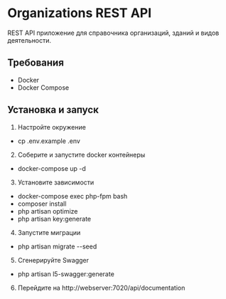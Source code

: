 # Organizations REST API

REST API приложение для справочника организаций, зданий и видов деятельности.

## Требования

- Docker
- Docker Compose

## Установка и запуск

1. Настройте окружение
- cp .env.example .env

2. Соберите и запустите docker контейнеры
- docker-compose up -d

3. Установите зависимости
- docker-compose exec php-fpm bash
- composer install
- php artisan optimize
- php artisan key:generate

4. Запустите миграции
- php artisan migrate --seed

5. Сгенерируйте Swagger
- php artisan l5-swagger:generate

6. Перейдите на http://webserver:7020/api/documentation 
